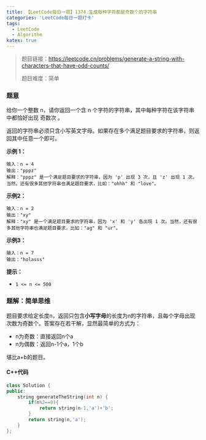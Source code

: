 ```yaml
---
title: 【LeetCode每日一题】1374.生成每种字符都是奇数个的字符串
categories: 'LeetCode每日一题打卡'
tags: 
  - LeetCode
  - Algorithm
katex: true
---
```


> 题目链接：https://leetcode.cn/problems/generate-a-string-with-characters-that-have-odd-counts/
>
> 题目难度：简单

### 题意

给你一个整数 n，请你返回一个含 n 个字符的字符串，其中每种字符在该字符串中都恰好出现 奇数次 。

返回的字符串必须只含小写英文字母。如果存在多个满足题目要求的字符串，则返回其中任意一个即可。

**示例 1：**

```
输入：n = 4
输出："pppz"
解释："pppz" 是一个满足题目要求的字符串，因为 'p' 出现 3 次，且 'z' 出现 1 次。当然，还有很多其他字符串也满足题目要求，比如："ohhh" 和 "love"。
```

**示例2：**

```
输入：n = 2
输出："xy"
解释："xy" 是一个满足题目要求的字符串，因为 'x' 和 'y' 各出现 1 次。当然，还有很多其他字符串也满足题目要求，比如："ag" 和 "ur"。
```

**示例3：**

```
输入：n = 7
输出："holasss"
```

**提示：**

- `1 <= n <= 500`

### 题解：简单思维

题目要求给定长度n，返回只包含**小写字母**的长度为n的字符串，且每个字母出现次数为奇数个。答案存在若干解，显然最简单的方式为：

- n为奇数：直接返回n个a
- n为偶数：返回n-1个a，1个b

堪比a+b的题目。

#### C++代码

```cpp
class Solution {
public:
    string generateTheString(int n) {
        if(n%2==0){
            return string(n-1,'a')+'b';
        }
        return string(n,'a');
    }
};
```


